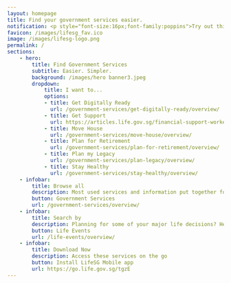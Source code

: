 ```yaml
---
layout: homepage
title: Find your government services easier. 
notification: <p style="font-size:16px;font-family:poppins">Try out this beta site and <a href="/feedback/">give us your feedback!</a></p>
favicon: /images/lifesg_fav.ico
image: /images/lifesg-logo.png
permalink: /
sections:
    - hero:
        title: Find Government Services
        subtitle: Easier. Simpler.
        background: /images/hero banner3.jpeg
        dropdown:
            title: I want to...
            options:
            - title: Get Digitally Ready
              url: /government-services/get-digitally-ready/overview/
            - title: Get Support
              url: https://articles.life.gov.sg/financial-support-workers-self-employed/
            - title: Move House
              url: /government-services/move-house/overview/
            - title: Plan for Retirement
              url: /government-services/plan-for-retirement/overview/
            - title: Plan my Legacy
              url: /government-services/plan-legacy/overview/
            - title: Stay Healthy
              url: /government-services/stay-healthy/overview/
    - infobar:
        title: Browse all
        description: Most used services and information put together for you.
        button: Government Services
        url: /government-services/overview/
    - infobar:
        title: Search by
        description: Planning for some of your major life decisions? Here are some recommendations for you.
        button: Life Events
        url: /life-events/overview/
    - infobar:
        title: Download Now
        description: Access these services on the go
        button: Install LifeSG Mobile app
        url: https://go.life.gov.sg/tgzE
---
```

